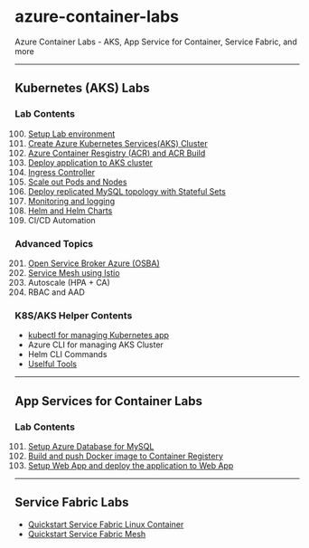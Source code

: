 # azure-container-labs
Azure Container Labs - AKS, App Service for Container, Service Fabric, and more 

---
## Kubernetes (AKS) Labs
### Lab Contents
100. [Setup Lab environment](labs/aks-100-setup-env.md)
101. [Create Azure Kubernetes Services(AKS) Cluster](labs/aks-101-create-aks-cluster.md)
102. [Azure Container Resgistry (ACR) and ACR Build](labs/aks-102-acr.md)
103. [Deploy application to AKS cluster](labs/aks-103-deploy-app.md)
104. [Ingress Controller](labs/aks-104-ingress-top.md)
105. [Scale out Pods and Nodes](labs/aks-105-scaleout.md)
106. [Deploy replicated MySQL topology with Stateful Sets](labs/aks-106-statefulsets.md)
107. [Monitoring and logging](labs/aks-107-monitoring-top.md)
108. [Helm and Helm Charts](labs/aks-108-helm.md)
109. CI/CD Automation

### Advanced Topics
201. [Open Service Broker Azure (OSBA)](labs/aks-201-osba.md)
202. [Service Mesh using Istio](labs/aks-202-istio-top.md)
203. Autoscale (HPA + CA)
204. RBAC and AAD

### K8S/AKS Helper Contents
- [kubectl for managing Kubernetes app](labs/helper-k8s-kubectl.md)
- Azure CLI for managing AKS Cluster
- Helm CLI Commands
- [Uselful Tools](labs/helper-k8s-useful-tools.md)

---
## App Services for Container Labs
### Lab Contents
101. [Setup Azure Database for MySQL](labs/webapp-101-azdb4mysql.md)
102. [Build and push Docker image to Container Registery](labs/webapp-102-acr.md)
103. [Setup Web App and deploy the application to Web App](labs/webapp-103-deploy-app.md)

---
## Service Fabric Labs
- [Quickstart Service Fabric Linux Container](https://gist.github.com/yokawasa/329a24ae30c855a475f4e58c9f654140)
- [Quickstart Service Fabric Mesh](https://gist.github.com/yokawasa/7aae70ef5ac8e7f23fd75cb73d9f161b)
